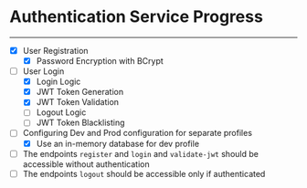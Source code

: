 # Authentication Service Progress

---
- [x] User Registration
  - [x] Password Encryption with BCrypt
- [ ] User Login
  - [x] Login Logic
  - [x] JWT Token Generation
  - [x] JWT Token Validation
  - [ ] Logout Logic
  - [ ] JWT Token Blacklisting
- [ ] Configuring Dev and Prod configuration for separate profiles
  - [x] Use an in-memory database for dev profile
- [ ] The endpoints `register` and `login` and `validate-jwt` should be accessible without authentication
- [ ] The endpoints `logout` should be accessible only if authenticated
